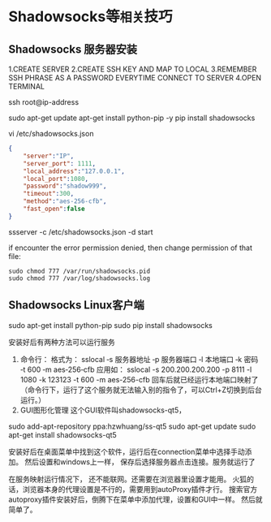 # Shadowsocks等`相关`技巧
## Shadowsocks 服务器安装

1.CREATE SERVER
2.CREATE SSH KEY AND MAP TO LOCAL
3.REMEMBER SSH PHRASE AS A PASSWORD EVERYTIME CONNECT TO SERVER
4.OPEN TERMINAL

ssh root@ip-address

sudo apt-get update
apt-get install python-pip -y
pip install shadowsocks

vi /etc/shadowsocks.json

```json
{
    "server":"IP",
    "server_port": 1111,
    "local_address":"127.0.0.1",
    "local_port":1080,
    "password":"shadow999",
    "timeout":300,
    "method":"aes-256-cfb",
    "fast_open":false
}
```

ssserver -c /etc/shadowsocks.json -d start

if encounter the error permission denied, then change permission of that file:

```shell
sudo chmod 777 /var/run/shadowsocks.pid
sudo chmod 777 /var/log/shadowsocks.log
```


## Shadowsocks Linux客户端

sudo apt-get install python-pip
sudo pip install shadowsocks

安装好后有两种方法可以运行服务

1. 命令行：
   格式为：
   sslocal ‐s 服务器地址 ‐p 服务器端口 ‐l 本地端口 ‐k 密码 ‐t 600 ‐m aes‐256‐cfb
   应用如：
   sslocal -s 200.200.200.200 -p 8111 -l 1080 -k 123123 -t 600 -m aes-256-cfb
   回车后就已经运行本地端口映射了 
   （命令行下，运行了这个服务就无法输入别的指令了，可以Ctrl+Z切换到后台运行。）
2. GUI图形化管理
   这个GUI软件叫shadowsocks-qt5，

sudo add-apt-repository ppa:hzwhuang/ss-qt5
sudo apt-get update
sudo apt-get install shadowsocks-qt5

安装好后在桌面菜单中找到这个软件，运行后在connection菜单中选择手动添加。
然后设置和windows上一样， 保存后选择服务器点击连接。服务就运行了

在服务映射运行情况下， 还不能联网。还需要在浏览器里设置才能用。
火狐的话，浏览器本身的代理设置是不行的，需要用到autoProxy插件才行。
搜索官方autoproxy插件安装好后，倒腾下在菜单中添加代理，设置和GUI中一样。
然后就简单了。


